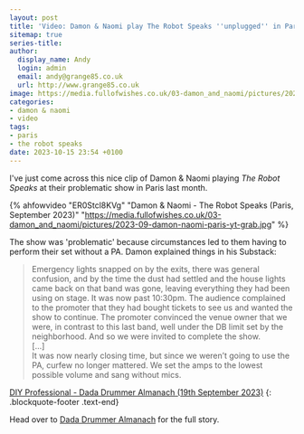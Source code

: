 ```yaml
---
layout: post
title: 'Video: Damon & Naomi play The Robot Speaks ''unplugged'' in Paris'
sitemap: true
series-title:
author:
  display_name: Andy
  login: admin
  email: andy@grange85.co.uk
  url: http://www.grange85.co.uk
image: https://media.fullofwishes.co.uk/03-damon_and_naomi/pictures/2023-09-damon-naomi-paris-yt-grab.jpg
categories:
- damon & naomi
- video
tags:
- paris
- the robot speaks
date: 2023-10-15 23:54 +0100
---
```

I've just come across this nice clip of Damon & Naomi playing _The Robot Speaks_ at their problematic show in Paris last month.

{% ahfowvideo "ER0Stcl8KVg" "Damon & Naomi - The Robot Speaks (Paris, September 2023)" "https://media.fullofwishes.co.uk/03-damon_and_naomi/pictures/2023-09-damon-naomi-paris-yt-grab.jpg" %}

The show was 'problematic' because circumstances led to them having to perform their set without a PA. Damon explained things in his Substack:

> Emergency lights snapped on by the exits, there was general confusion, and by the time the dust had settled and the house lights came back on that band was gone, leaving everything they had been using on stage. It was now past 10:30pm. The audience complained to the promoter that they had bought tickets to see us and wanted the show to continue. The promoter convinced the venue owner that we were, in contrast to this last band, well under the DB limit set by the neighborhood. And so we were invited to complete the show.  
> [...]  
> It was now nearly closing time, but since we weren’t going to use the PA, curfew no longer mattered. We set the amps to the lowest possible volume and sang without mics.

[DIY Professional - Dada Drummer Almanach (19th September 2023)](https://dadadrummer.substack.com/p/diy-professional)
{: .blockquote-footer .text-end}

Head over to [Dada Drummer Almanach](https://dadadrummer.substack.com/p/diy-professional) for the full story.
